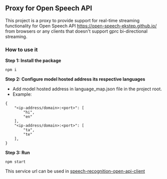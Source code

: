 ## Proxy for Open Speech API 

This project is a proxy to provide support for real-time streaming functionality for Open Speech API https://open-speech-ekstep.github.io/ from browsers or any clients that doesn't support gprc bi-directional streaming.

### How to use it

**Step 1: Install the package**

`npm i `

**Step 2: Configure model hosted address its respective languages**
- Add model hosted address in language_map.json file in the project root.
- Example: 
```
{
    "<ip-address/domain>:<port>": [
        "hi",
        "en"
    ],
    "<ip-address/domain>:<port>": [
        "ta",
        "te"
    ],
}
```

**Step 3: Run**
```
npm start
```


This service url can be used in [speech-recognition-open-api-client](https://github.com/Open-Speech-EkStep/speech-recognition-open-api-client)


